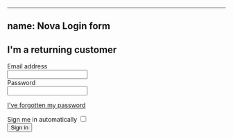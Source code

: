 
---
name: Nova Login form
---
<div class="account-login">
  <h2 class="header-2">I'm a returning customer </h2>
  <form action="#" method="post" data-validation="undefined">
    <div class="control-group">
      <label for="frm-email">Email address</label>
      <div class="controls full-width-input">
        <input type="text" name="frm-email" id="frm-email" data-validation="undefined" class="controls--input"/>
      </div>
    </div>
    <div class="control-group">
      <label for="frm-password">Password</label>
      <div class="controls full-width-input">
        <input type="password" id="frm-password" data-validation="undefined" class="controls--input"/>
      </div>
    </div>
    <p><a href="#">I've forgotten my password</a></p>
    <div class="control-binary">
      <label class="binary-label">Sign me in automatically
        <input type="checkbox" id="frm-auto-login" class="input-checkbox"/>
      </label>
    </div>
    <div class="form-actions account-login--form-actions">
      <input type="submit" value="Sign in" class="btn btn-2"/>
    </div>
  </form>
</div>